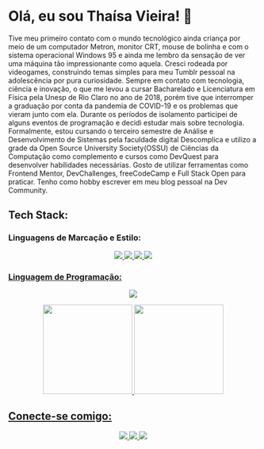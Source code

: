 # Olá, eu sou Thaísa Vieira! 👋
Tive meu primeiro contato com o mundo tecnológico ainda criança por meio de um computador Metron, monitor CRT, mouse de bolinha e com o sistema operacional Windows 95 e ainda me lembro da sensação de ver uma máquina tão impressionante como aquela. Cresci rodeada por videogames, construindo temas simples para meu Tumblr pessoal na adolescência por pura curiosidade. Sempre em contato com tecnologia, ciência e inovação, o que me levou a cursar Bacharelado e Licenciatura em Física pela Unesp de Rio Claro no ano de 2018, porém tive que interromper a graduação por conta da pandemia de COVID-19 e os problemas que vieram junto com ela. Durante os períodos de isolamento participei de alguns eventos de programação e decidi estudar mais sobre tecnologia.
Formalmente, estou cursando o terceiro semestre de Análise e Desenvolvimento de Sistemas pela faculdade digital Descomplica e utilizo a grade da Open Source University Society(OSSU) de Ciências da Computação como complemento e cursos como DevQuest para desenvolver habilidades necessárias. Gosto de utilizar ferramentas como Frontend Mentor, DevChallenges, freeCodeCamp e Full Stack Open para praticar. Tenho como hobby escrever em meu blog pessoal na Dev Community.
## Tech Stack:
### Linguagens de Marcação e Estilo:
<p align="center">
    <a href="#"><img src="https://img.shields.io/badge/Markdown-000000?style=for-the-badge&logo=markdown&logoColor=white"</a>
    <a href="#"><img src="https://img.shields.io/badge/HTML5-000?style=for-the-badge&logo=html5&logoColor=white"</a>
    <a href="#"><img src="https://img.shields.io/badge/CSS3-000?style=for-the-badge&logo=css3&logoColor=white"</a>
    <a href="#"><img src="https://img.shields.io/badge/Sass-000?style=for-the-badge&logo=sass&logoColor=white"</a>
</p>

<h3>Linguagem de Programação:</h3>
<p align="center">
    <a href="#"><img src="https://img.shields.io/badge/JavaScript-000?style=for-the-badge&logo=javascript&logoColor=white"</a>
</p>
      
<div>
    <p align="center">
      <a href="https://github.com/thaisavieira">
   <img height="180em" src="https://github-readme-stats.vercel.app/api?username=thaisavieira&show_icons=true&theme=midnight-purple&include_all_commits=true&count_private=true"/>
   <img height="180em" src="https://github-readme-stats.vercel.app/api/top-langs/?username=thaisavieira&layout=compact&langs_count=6&theme=midnight-purple"/>
</div>
</p>
<h2>Conecte-se comigo:</h2>
<p align="center">
    <a href="https://www.linkedin.com/in/thaisa-vieira/" target="_blank"><img src="https://img.shields.io/badge/linkedin-000?style=for-the-badge&logo=linkedin&logoColor=whit"</a>
    <a href="http://dev.to/thaisavieira" target="_blank"><img src="https://img.shields.io/badge/dev-000?style=for-the-badge&logo=dev&logoColor=whit"</a>
    <a href="http://medium.com/@thaisavieira.tech" target="_blank"><img src="https://img.shields.io/badge/medium-000?style=for-the-badge&logo=medium&logoColor=whit"</a>
</p>
